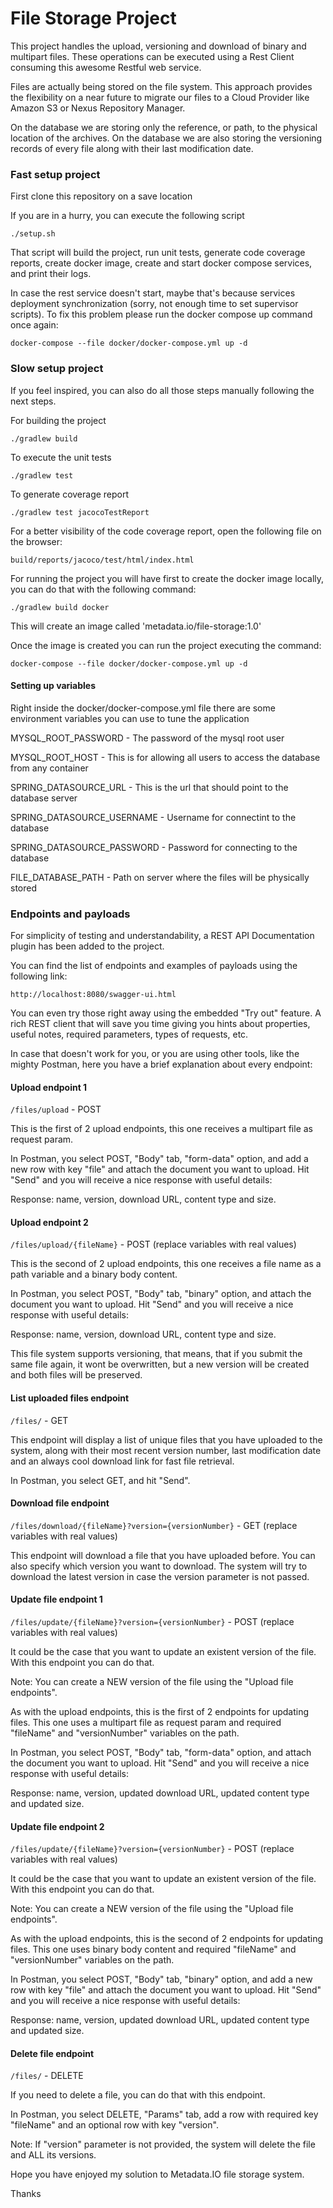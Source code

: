 # File Storage Project

This project handles the upload, versioning and download of binary and multipart files.
These operations can be executed using a Rest Client consuming this awesome Restful web service.

Files are actually being stored on the file system. This approach provides the flexibility on a near future
to migrate our files to a Cloud Provider like Amazon S3 or Nexus Repository Manager.

On the database we are storing only the reference, or path, to the physical location of the archives.
On the database we are also storing the versioning records of every file along with their last modification date.

### Fast setup project

First clone this repository on a save location

If you are in a hurry, you can execute the following script

`./setup.sh`

That script will build the project, run unit tests, generate code coverage reports, create docker image, create and start docker compose services, and print their logs.

In case the rest service doesn't start, maybe that's because services deployment synchronization (sorry, not enough time to set supervisor scripts).
To fix this problem please run the docker compose up command once again:

`docker-compose --file docker/docker-compose.yml up -d`

### Slow setup project

If you feel inspired, you can also do all those steps manually following the next steps.

For building the project

`./gradlew build`

To execute the unit tests

`./gradlew test`

To generate coverage report

`./gradlew test jacocoTestReport`

For a better visibility of the code coverage report, open the following file on the browser:

`build/reports/jacoco/test/html/index.html`

For running the project you will have first to create the docker image locally, you can do that with the following command:

`./gradlew build docker`

This will create an image called 'metadata.io/file-storage:1.0'

Once the image is created you can run the project executing the command:

`docker-compose --file docker/docker-compose.yml up -d`



#### Setting up variables

Right inside the docker/docker-compose.yml file there are some environment variables you can use to tune the application

MYSQL_ROOT_PASSWORD - The password of the mysql root user 

MYSQL_ROOT_HOST - This is for allowing all users to access the database from any container

SPRING_DATASOURCE_URL - This is the url that should point to the database server

SPRING_DATASOURCE_USERNAME - Username for connectint to the database

SPRING_DATASOURCE_PASSWORD - Password for connecting to the database

FILE_DATABASE_PATH - Path on server where the files will be physically stored



### Endpoints and payloads

For simplicity of testing and understandability, a REST API Documentation plugin has been added to the project.

You can find the list of endpoints and examples of payloads using the following link:

`http://localhost:8080/swagger-ui.html`

You can even try those right away using the embedded "Try out" feature. A rich REST client that will save you time 
giving you hints about properties, useful notes, required parameters, types of requests, etc.

In case that doesn't work for you, or you are using other tools, like the mighty Postman, 
here you have a brief explanation about every endpoint:

#### Upload endpoint 1

`/files/upload` - POST

This is the first of 2 upload endpoints, this one receives a multipart file as request param.

In Postman, you select POST, "Body" tab, "form-data" option, and add a new row with key "file"
and attach the document you want to upload. Hit "Send" and you will receive a nice response with useful details:

Response: name, version, download URL, content type and size.

#### Upload endpoint 2

`/files/upload/{fileName}` - POST (replace variables with real values)

This is the second of 2 upload endpoints, this one receives a file name as a path variable and a binary body content.

In Postman, you select POST, "Body" tab, "binary" option, and attach 
the document you want to upload. Hit "Send" and you will receive a nice response with useful details:

Response: name, version, download URL, content type and size.

This file system supports versioning, that means, that if you submit the same file again, it wont be 
overwritten, but a new version will be created and both files will be preserved.

 
#### List uploaded files endpoint

`/files/` - GET

This endpoint will display a list of unique files that you have uploaded to the system, along
with their most recent version number, last modification date and an always cool download link for fast file
retrieval.

In Postman, you select GET, and hit "Send".

#### Download file endpoint

`/files/download/{fileName}?version={versionNumber}` - GET (replace variables with real values)

This endpoint will download a file that you have uploaded before. You can also specify which version you want to download.
The system will try to download the latest version in case the version parameter is not passed.

#### Update file endpoint 1

`/files/update/{fileName}?version={versionNumber}` - POST (replace variables with real values)

It could be the case that you want to update an existent version of the file. With this endpoint you 
can do that.

Note: You can create a NEW version of the file using the "Upload file endpoints".

As with the upload endpoints, this is the first of 2 endpoints for updating files. 
This one uses a multipart file as request param and required "fileName" and "versionNumber" variables on the path.

In Postman, you select POST, "Body" tab, "form-data" option, and attach 
the document you want to upload.
Hit "Send" and you will receive a nice response with useful details:

Response: name, version, updated download URL, updated content type and updated size.


#### Update file endpoint 2

`/files/update/{fileName}?version={versionNumber}` - POST (replace variables with real values)

It could be the case that you want to update an existent version of the file. With this endpoint you 
can do that.

Note: You can create a NEW version of the file using the "Upload file endpoints".

As with the upload endpoints, this is the second of 2 endpoints for updating files. 
This one uses binary body content and required "fileName" and "versionNumber" variables on the path.

In Postman, you select POST, "Body" tab, "binary" option, and add a new row with key "file" and attach 
the document you want to upload.
Hit "Send" and you will receive a nice response with useful details:

Response: name, version, updated download URL, updated content type and updated size.

#### Delete file endpoint

`/files/` - DELETE

If you need to delete a file, you can do that with this endpoint.

In Postman, you select DELETE, "Params" tab, add a row with required key "fileName" 
and an optional row with key "version". 

Note: If "version" parameter is not provided, the system will delete the file and ALL its versions.



Hope you have enjoyed my solution to Metadata.IO file storage system.

Thanks
















